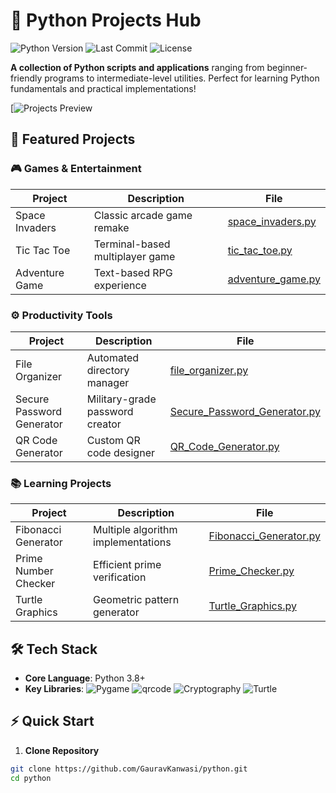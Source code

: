 # 🐍 Python Projects Hub

![Python Version](https://img.shields.io/badge/Python-3.8+-blue?logo=python&logoColor=white)
![Last Commit](https://img.shields.io/github/last-commit/GauravKanwasi/python)
![License](https://img.shields.io/badge/License-MIT-success)

**A collection of Python scripts and applications** ranging from beginner-friendly programs to intermediate-level utilities. Perfect for learning Python fundamentals and practical implementations!

[![Projects Preview](![image](https://github.com/user-attachments/assets/d4a57df2-8889-4c34-894b-4fe69f150c4e)
)

## 🚀 Featured Projects

### 🎮 Games & Entertainment
| Project | Description | File |
|---------|-------------|------|
| Space Invaders | Classic arcade game remake | [space_invaders.py](https://github.com/GauravKanwasi/python/blob/main/space%20invaders.py) |
| Tic Tac Toe | Terminal-based multiplayer game | [tic_tac_toe.py](https://github.com/GauravKanwasi/python/blob/main/tic%20tac%20toe.py) |
| Adventure Game | Text-based RPG experience | [adventure_game.py](https://github.com/GauravKanwasi/python/blob/main/adventure%20game.py) |

### ⚙️ Productivity Tools
| Project | Description | File |
|---------|-------------|------|
| File Organizer | Automated directory manager | [file_organizer.py](https://github.com/GauravKanwasi/python/blob/main/file%20organizer.py) |
| Secure Password Generator | Military-grade password creator | [Secure_Password_Generator.py](https://github.com/GauravKanwasi/python/blob/main/Secure%20Password%20Generator.py) |
| QR Code Generator | Custom QR code designer | [QR_Code_Generator.py](https://github.com/GauravKanwasi/python/blob/main/QR%20Code%20Generator.py) |

### 📚 Learning Projects
| Project | Description | File |
|---------|-------------|------|
| Fibonacci Generator | Multiple algorithm implementations | [Fibonacci_Generator.py](https://github.com/GauravKanwasi/python/blob/main/Fibonacci%20Sequence%20Generator.py) |
| Prime Number Checker | Efficient prime verification | [Prime_Checker.py](https://github.com/GauravKanwasi/python/blob/main/Prime%20Number%20Checker.py) |
| Turtle Graphics | Geometric pattern generator | [Turtle_Graphics.py](https://github.com/GauravKanwasi/python/blob/main/Turtle%20Graphics.py) |

## 🛠️ Tech Stack
- **Core Language**: Python 3.8+
- **Key Libraries**: 
  ![Pygame](https://img.shields.io/badge/-Pygame-black)
  ![qrcode](https://img.shields.io/badge/-qrcode-blue)
  ![Cryptography](https://img.shields.io/badge/-Cryptography-brightgreen)
  ![Turtle](https://img.shields.io/badge/-TurtleGraphics-lightblue)

## ⚡ Quick Start

1. **Clone Repository**
```bash
git clone https://github.com/GauravKanwasi/python.git
cd python
